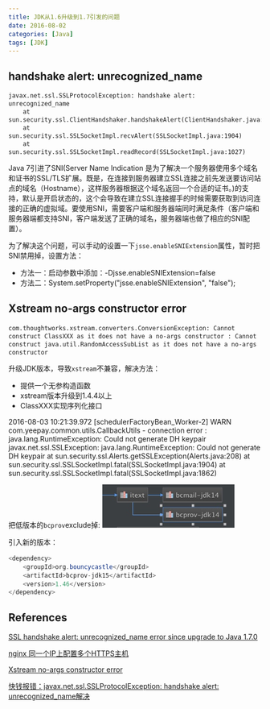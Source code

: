 ```yaml
---
title: JDK从1.6升级到1.7引发的问题
date: 2016-08-02
categories: [Java]
tags: [JDK]
---
```


## handshake alert:  unrecognized_name

```
javax.net.ssl.SSLProtocolException: handshake alert:  unrecognized_name
    at sun.security.ssl.ClientHandshaker.handshakeAlert(ClientHandshaker.java:1288)
    at sun.security.ssl.SSLSocketImpl.recvAlert(SSLSocketImpl.java:1904)
    at sun.security.ssl.SSLSocketImpl.readRecord(SSLSocketImpl.java:1027)
```

Java 7引进了SNI(Server Name Indication 是为了解决一个服务器使用多个域名和证书的SSL/TLS扩展。既是，在连接到服务器建立SSL连接之前先发送要访问站点的域名（Hostname），这样服务器根据这个域名返回一个合适的证书。)的支持，默认是开启状态的，这个会导致在建立SSL连接握手的时候需要获取到访问连接的正确的虚拟域。要使用SNI，需要客户端和服务器端同时满足条件（客户端和服务器端都支持SNI，客户端发送了正确的域名，服务器端也做了相应的SNI配置）。

为了解决这个问题，可以手动的设置一下`jsse.enableSNIExtension`属性，暂时把SNI禁用掉，设置方法：

- 方法一：启动参数中添加：-Djsse.enableSNIExtension=false
- 方法二：System.setProperty("jsse.enableSNIExtension", "false");

## Xstream no-args constructor error

```
com.thoughtworks.xstream.converters.ConversionException: Cannot construct ClassXXX as it does not have a no-args constructor : Cannot construct java.util.RandomAccessSubList as it does not have a no-args constructor
```

升级JDK版本，导致`xstream`不兼容，解决方法：

- 提供一个无参构造函数
- xstream版本升级到1.4.4以上
- ClassXXX实现序列化接口

2016-08-03 10:21:39.972 [schedulerFactoryBean_Worker-2] WARN  com.yeepay.common.utils.CallbackUtils - connection error : java.lang.RuntimeException: Could not generate DH keypair
javax.net.ssl.SSLException: java.lang.RuntimeException: Could not generate DH keypair
	at sun.security.ssl.Alerts.getSSLException(Alerts.java:208)
	at sun.security.ssl.SSLSocketImpl.fatal(SSLSocketImpl.java:1904)
	at sun.security.ssl.SSLSocketImpl.fatal(SSLSocketImpl.java:1862)
	
把低版本的`bcprov`exclude掉: 
	![](https://raw.githubusercontent.com/arthinking/arthinking.github.io/blog/source/_posts/java/media/14701921131351.jpg)

引入新的版本：

```java
<dependency>
    <groupId>org.bouncycastle</groupId>
    <artifactId>bcprov-jdk15</artifactId>
    <version>1.46</version>
</dependency>
```

## References

[SSL handshake alert: unrecognized_name error since upgrade to Java 1.7.0](http://stackoverflow.com/questions/7615645/ssl-handshake-alert-unrecognized-name-error-since-upgrade-to-java-1-7-0)

[nginx 同一个IP上配置多个HTTPS主机](http://www.ttlsa.com/web/sni-multi-domain-virtual-host-ssl-tls-authentication/)

[Xstream no-args constructor error](http://stackoverflow.com/questions/9621372/xstream-no-args-constructor-error)

[快钱报错：javax.net.ssl.SSLProtocolException: handshake alert: unrecognized_name解决](http://www.cnblogs.com/simpledev/p/5426677.html)

